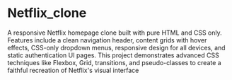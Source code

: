 # Netflix_clone
 A responsive Netflix homepage clone built with pure HTML and CSS only. Features include a clean navigation header, content grids with hover effects, CSS-only dropdown menus, responsive design for all devices, and static authentication UI pages. This project demonstrates advanced CSS techniques like Flexbox, Grid, transitions, and pseudo-classes to create a faithful recreation of Netflix's visual interface
